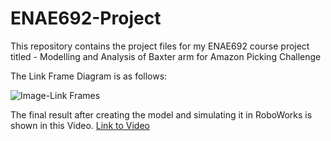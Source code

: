 # ENAE692-Project
This repository contains the project files for my ENAE692 course project titled - Modelling and Analysis of Baxter arm for Amazon Picking Challenge

The Link Frame Diagram is as follows:

![Image-Link Frames](https://github.com/rohit517/ENAE692-Project/blob/master/Baxter%20Modified%20arm.jpg)

The final result after creating the model and simulating it in RoboWorks is shown in this Video. [Link to Video](https://www.youtube.com/watch?v=epvl0O6sr8A)
